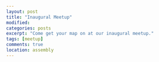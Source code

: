 ```yaml
---
layout: post
title: "Inaugural Meetup"
modified:
categories: posts
excerpt: "Come get your map on at our inaugural meetup."
tags: [meetup]
comments: true
location: assembly
---
```

